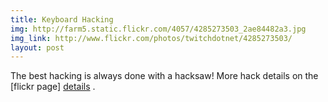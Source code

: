 ```yaml
---
title: Keyboard Hacking 
img: http://farm5.static.flickr.com/4057/4285273503_2ae84482a3.jpg 
img_link: http://www.flickr.com/photos/twitchdotnet/4285273503/ 
layout: post
---
```

The best hacking is always done with a hacksaw! More hack details on the [flickr page] [details] .

  [details]: http://www.flickr.com/photos/twitchdotnet/4285273503/